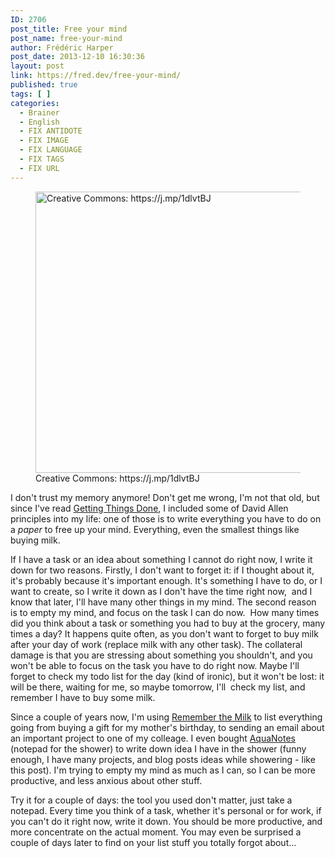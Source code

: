 ```yaml
---
ID: 2706
post_title: Free your mind
post_name: free-your-mind
author: Frédéric Harper
post_date: 2013-12-10 16:30:36
layout: post
link: https://fred.dev/free-your-mind/
published: true
tags: [ ]
categories:
  - Brainer
  - English
  - FIX ANTIDOTE
  - FIX IMAGE
  - FIX LANGUAGE
  - FIX TAGS
  - FIX URL
---
```

<figure><img alt="Creative Commons: https://j.mp/1dlvtBJ" src="http://fred.dev/wp-content/uploads/2013/12/freeyourmind.jpg" width="600" height="450"/><figcaption> Creative Commons: https://j.mp/1dlvtBJ</figcaption></figure><p>I don't trust my memory anymore! Don't get me wrong, I'm not that old, but since I've read <a href="https://www.goodreads.com/book/show/1633.Getting_Things_Done" target="_blank" rel="noopener noreferrer">Getting Things Done</a>, I included some of David Allen principles into my life: one of those is to write everything you have to do on a <em>paper</em> to free up your mind. Everything, even the smallest things like buying milk.</p><p>If I have a task or an idea about something I cannot do right now, I write it down for two reasons. Firstly, I don't want to forget it: if I thought about it, it's probably because it's important enough. It's something I have to do, or I want to create, so I write it down as I don't have the time right now,  and I know that later, I'll have many other things in my mind. The second reason is to empty my mind, and focus on the task I can do now.  How many times did you think about a task or something you had to buy at the grocery, many times a day? It happens quite often, as you don't want to forget to buy milk after your day of work (replace milk with any other task). The collateral damage is that you are stressing about something you shouldn't, and you won't be able to focus on the task you have to do right now. Maybe I'll forget to check my todo list for the day (kind of ironic), but it won't be lost: it will be there, waiting for me, so maybe tomorrow, I'll  check my list, and remember I have to buy some milk.</p><p>Since a couple of years now, I'm using <a href="https://www.rememberthemilk.com/" target="_blank" rel="noopener noreferrer">Remember the Milk</a> to list everything going from buying a gift for my mother's birthday, to sending an email about an important project to one of my colleage. I even bought <a href="http://www.myaquanotes.com/" target="_blank" rel="noopener noreferrer">AquaNotes</a> (notepad for the shower) to write down idea I have in the shower (funny enough, I have many projects, and blog posts ideas while showering - like this post). I'm trying to empty my mind as much as I can, so I can be more productive, and less anxious about other stuff.</p><p>Try it for a couple of days: the tool you used don't matter, just take a notepad. Every time you think of a task, whether it's personal or for work, if you can't do it right now, write it down. You should be more productive, and more concentrate on the actual moment. You may even be surprised a couple of days later to find on your list stuff you totally forgot about...</p> 